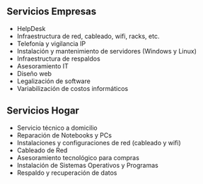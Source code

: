 Servicios Empresas
------------------

* HelpDesk
* Infraestructura de red, cableado, wifi, racks, etc.
* Telefonía y vigilancia IP
* Instalación y mantenimiento de servidores (Windows y Linux)
* Infraestructura de respaldos
* Asesoramiento IT
* Diseño web
* Legalización de software
* Variabilización de costos informáticos

Servicios Hogar
---------------

* Servicio técnico a domicilio
* Reparación de Notebooks y PCs
* Instalaciones y configuraciones de red (cableado y wifi)
* Cableado de Red
* Asesoramiento tecnológico para compras
* Instalación de Sistemas Operativos y Programas
* Respaldo y recuperación de datos

